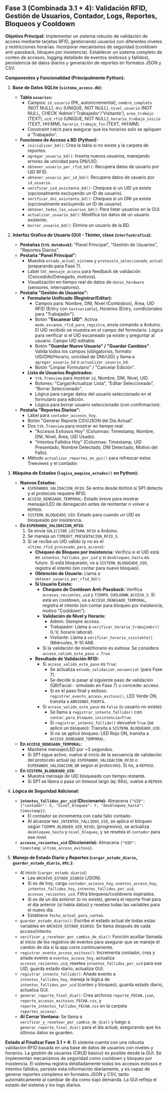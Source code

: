 ## Fase 3 (Combinada 3.1 + 4): Validación RFID, Gestión de Usuarios, Contador, Logs, Reportes, Bloqueos y Cooldown

**Objetivo Principal:** Implementar un sistema robusto de validación de acceso mediante tarjetas RFID, gestionando usuarios con diferentes niveles y restricciones horarias. Incorporar mecanismos de seguridad (cooldown anti-passback, bloqueo por insistencia). Establecer un sistema completo de conteo de accesos, logging detallado de eventos (exitosos y fallidos), persistencia de datos diarios y generación de reportes en formatos JSON y CSV.

**Componentes y Funcionalidad (Principalmente Python):**

1.  **Base de Datos SQLite (`sistema_acceso.db`):**
    *   **Tabla `usuarios`:**
        *   Campos: `id_usuario` (PK, autoincremental), `nombre_completo` (NOT NULL), `dni` (UNIQUE, NOT NULL), `nivel_usuario` (NOT NULL, CHECK 'Admin'/'Trabajador'/'Visitante'), `area_trabajo` (TEXT), `uid_rfid` (UNIQUE, NOT NULL), `horario_trabajo_inicio` (TEXT, HH:MM), `horario_trabajo_fin` (TEXT, HH:MM).
        *   Constraint `CHECK` para asegurar que los horarios solo se apliquen a 'Trabajador'.
    *   **Funciones de Acceso a BD (Python):**
        *   `inicializar_bd()`: Crea la tabla si no existe y la carpeta de reportes.
        *   `agregar_usuario_bd()`: Inserta nuevos usuarios, manejando errores de unicidad para DNI/UID.
        *   `obtener_usuario_por_rfid_bd()`: Recupera datos de usuario por UID RFID.
        *   `obtener_usuario_por_id_bd()`: Recupera datos de usuario por `id_usuario`.
        *   `verificar_uid_existente_bd()`: Chequea si un UID ya existe (opcionalmente excluyendo un ID de usuario).
        *   `verificar_dni_existente_bd()`: Chequea si un DNI ya existe (opcionalmente excluyendo un ID de usuario).
        *   `obtener_todos_los_usuarios_bd()`: Para listar usuarios en la GUI.
        *   `actualizar_usuario_bd()`: Modifica los datos de un usuario existente.
        *   `borrar_usuario_bd()`: Elimina un usuario de la BD.

2.  **Interfaz Gráfica de Usuario (GUI - Tkinter, clase `InterfazGrafica`):**
    *   **Pestañas (`ttk.Notebook`):** "Panel Principal", "Gestión de Usuarios", "Reportes Diarios".
    *   **Pestaña "Panel Principal":**
        *   Muestra `estado_actual_sistema` y `protocolo_seleccionado_actual` (preparando para Fase 7).
        *   Label `lbl_mensaje_acceso` para feedback de validación (Concedido/Denegado, motivos).
        *   Visualización en tiempo real de datos de `datos_hardware` (sensores, interruptores).
    *   **Pestaña "Gestión de Usuarios":**
        *   **Formulario Unificado (Registrar/Editar):**
            *   Campos para: Nombre, DNI, Nivel (Combobox), Área, UID RFID (Entry con `textvariable`), Horarios (Entry, condicionales para "Trabajador").
            *   Botón **"Escanear UID"**: Activa `modo_escaneo_rfid_para_registro`, envía comando a Arduino. El UID recibido se muestra en el campo del formulario. Lógica para verificar si el UID escaneado ya existe y preguntar al usuario. Campo UID editable.
            *   Botón **"Guardar Nuevo Usuario" / "Guardar Cambios"**: Valida todos los campos (obligatorios, formato UID/DNI/Horario, unicidad de DNI/UID) y llama a `agregar_usuario_bd` o `actualizar_usuario_bd`.
            *   Botón "Limpiar Formulario" / "Cancelar Edición".
        *   **Lista de Usuarios Registrados:**
            *   `ttk.Treeview` para mostrar `id`, Nombre, DNI, Nivel, UID.
            *   Botones: "Cargar/Actualizar Lista", "Editar Seleccionado", "Borrar Seleccionado".
            *   Lógica para cargar datos del usuario seleccionado en el formulario para edición.
            *   Lógica para borrar usuario seleccionado (con confirmación).
    *   **Pestaña "Reportes Diarios":**
        *   Label para `contador_accesos_hoy`.
        *   Botón "Generar Reporte CSV/JSON del Día Actual".
        *   Dos `ttk.Treeview` para mostrar en tiempo real:
            *   "Accesos Exitosos Hoy" (Columnas: Timestamp, Nombre, DNI, Nivel, Área, UID Usado).
            *   "Intentos Fallidos Hoy" (Columnas: Timestamp, UID Presentado, Nombre Detectado, DNI Detectado, Motivo del Fallo).
        *   Método `actualizar_reportes_en_gui()` para refrescar estos Treeviews y el contador.

3.  **Máquina de Estados (`logica_maquina_estados()` en Python):**
    *   **Nuevos Estados:**
        *   `ESPERANDO_VALIDACION_RFID`: Se entra desde `REPOSO` si SP1 detecta y el protocolo requiere RFID.
        *   `ACCESO_DENEGADO_TEMPORAL`: Estado breve para mostrar mensaje/LED de denegación antes de reintentar o volver a `REPOSO`.
        *   `SISTEMA_BLOQUEADO_UID`: Estado para cuando un UID es bloqueado por insistencia.
    *   **En `ESPERANDO_VALIDACION_RFID`:**
        1.  Se envía `SOLICITAR_LECTURA_RFID` a Arduino.
        2.  Se maneja un `TIMEOUT_PRESENTACION_RFID_S`.
        3.  Si se recibe un UID válido (y no es el `ultimo_rfid_procesado_para_acceso`):
            *   **Chequeo de Bloqueo por Insistencia:** Verifica si el UID está en `intentos_fallidos_por_uid` y si `desbloqueo_hasta` es futuro. Si está bloqueado, va a `SISTEMA_BLOQUEADO_UID`, registra el intento (sin contar para nuevo bloqueo).
            *   **Obtención de Usuario:** Llama a `obtener_usuario_por_rfid_bd()`.
            *   **Si Usuario Existe:**
                *   **Chequeo de Cooldown Anti-Passback:** Verifica `accesos_recientes_uid` y `TIEMPO_COOLDOWN_ACCESO_S`. Si está en cooldown, va a `ACCESO_DENEGADO_TEMPORAL`, registra el intento (sin contar para bloqueo por insistencia, motivo "Cooldown").
                *   **Validación de Nivel y Horario:**
                    *   Admin: Siempre acceso.
                    *   Trabajador: Llama a `verificar_horario_trabajador()` (L-V, horario laboral).
                    *   Visitante: Llama a `verificar_horario_visitante()` (Miércoles, 9-10 AM).
                *   Si la validación de nivel/horario es exitosa: Se considera `acceso_valido_este_paso = True`.
            *   **Resultado de Validación RFID:**
                *   Si `acceso_valido_este_paso` es `True`:
                    *   Se actualiza `estado_validacion_secuencial` (para Fase 7).
                    *   Se decide si pasar al siguiente paso de validación (QR/Facial - simulado en Fase 7) o conceder acceso.
                    *   Si es el paso final y exitoso: `registrar_evento_acceso_exitoso()`, LED Verde ON, transita a `ABRIENDO_PUERTA`.
                *   Si `acceso_valido_este_paso` es `False` (o usuario no existe):
                    *   Se llama a `registrar_intento_fallido()` con `contar_para_bloqueo_insistencia=True`.
                    *   Si `registrar_intento_fallido()` devuelve `True` (se aplicó un bloqueo): Transita a `SISTEMA_BLOQUEADO_UID`.
                    *   Si no se aplicó bloqueo: LED Rojo ON, transita a `ACCESO_DENEGADO_TEMPORAL`.
    *   **En `ACCESO_DENEGADO_TEMPORAL`:**
        *   Mantiene mensaje/LED por ~3 segundos.
        *   Si SP1 sigue activo, vuelve al inicio de la secuencia de validación del protocolo actual (ej: `ESPERANDO_VALIDACION_RFID` o `ESPERANDO_VALIDACION_QR` según el protocolo). Si no, a `REPOSO`.
    *   **En `SISTEMA_BLOQUEADO_UID`:**
        *   Muestra mensaje de UID bloqueado con tiempo restante.
        *   Si SP1 se libera o pasa un timeout largo (ej: 60s), vuelve a `REPOSO`.

4.  **Lógica de Seguridad Adicional:**
    *   **`intentos_fallidos_por_uid` (Diccionario):** Almacena `{"UID": {"contador": X, "nivel_bloqueo": Y, "desbloqueo_hasta": timestamp}}`.
        *   El contador se incrementa con cada fallo contado.
        *   Al alcanzar `MAX_INTENTOS_FALLIDOS_UID`, se aplica el bloqueo según `TIEMPO_BLOQUEO_UID_NIVEL` (progresivo), se actualiza `desbloqueo_hasta` y `nivel_bloqueo`, y se resetea el `contador` para ese nivel.
    *   **`accesos_recientes_uid` (Diccionario):** Almacena `{"UID": timestamp_ultimo_acceso_exitoso}`.

5.  **Manejo de Estado Diario y Reportes (`cargar_estado_diario`, `guardar_estado_diario`, etc.):**
    *   Al inicio (`cargar_estado_diario`):
        *   Lee `ARCHIVO_ESTADO_DIARIO` (JSON).
        *   Si es de hoy, carga `contador_accesos_hoy`, `eventos_acceso_hoy`, `intentos_fallidos_hoy`, `intentos_fallidos_por_uid`, `accesos_recientes_uid`. Filtra bloqueos/cooldowns expirados.
        *   Si es de un día anterior (o no existe), genera el reporte final para el día anterior (si había datos) y resetea todas las variables para el nuevo día.
        *   Establece `fecha_actual_para_conteo`.
    *   `guardar_estado_diario()`: Escribe el estado actual de todas estas variables en `ARCHIVO_ESTADO_DIARIO`. Se llama después de cada acceso/intento.
    *   `verificar_y_resetear_por_cambio_de_dia()`: Función auxiliar llamada al inicio de los registros de eventos para asegurar que se maneje el cambio de día si la app corre continuamente.
    *   `registrar_evento_acceso_exitoso()`: Incrementa contador, crea y añade evento a `eventos_acceso_hoy`, actualiza `accesos_recientes_uid`, resetea `intentos_fallidos_por_uid` para ese UID, guarda estado diario, actualiza GUI.
    *   `registrar_intento_fallido()`: Añade evento a `intentos_fallidos_hoy`, maneja la lógica de `intentos_fallidos_por_uid` (conteo y bloqueo), guarda estado diario, actualiza GUI.
    *   `generar_reporte_final_dia()`: Crea archivos `reporte_FECHA.json`, `reporte_accesos_exitosos_FECHA.csv`, y `reporte_intentos_fallidos_FECHA.csv` en la carpeta `reportes_acceso/`.
    *   **Al Cerrar Ventana:** Se llama a `verificar_y_resetear_por_cambio_de_dia()` y luego a `generar_reporte_final_dia()` para el día actual, asegurando que los últimos datos se guarden.

**Estado al Finalizar Fase 3.1 + 4:**
El sistema cuenta con una robusta validación RFID basada en una base de datos de usuarios con niveles y horarios. La gestión de usuarios (CRUD básico) es posible desde la GUI. Se implementan mecanismos de seguridad como cooldown y bloqueo por insistencia. El sistema registra detalladamente todos los accesos exitosos e intentos fallidos, persiste esta información diariamente, y es capaz de generar reportes completos en formatos JSON y CSV, tanto automáticamente al cambiar de día como bajo demanda. La GUI refleja el estado del sistema y los logs diarios.
